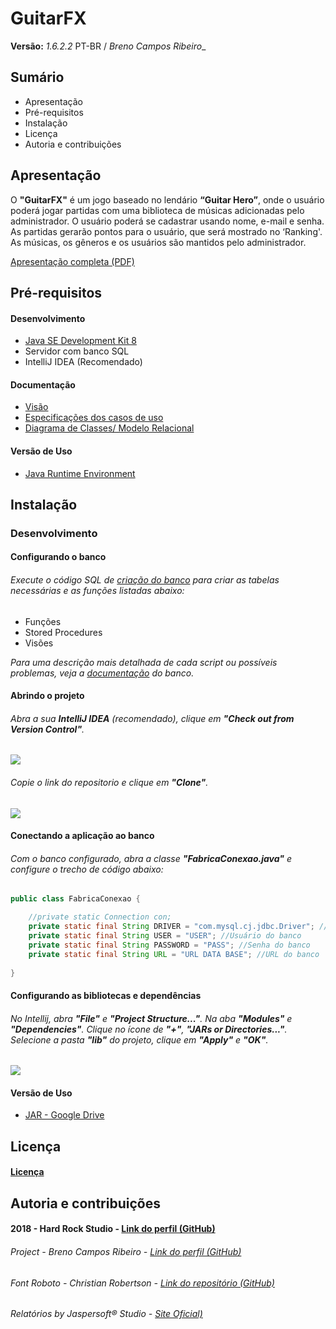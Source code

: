 # GuitarFX 
__Versão:__ _1.6.2.2_ PT-BR / _Breno Campos Ribeiro__

## Sumário
* Apresentação
* Pré-requisitos
* Instalação
* Licença
* Autoria e contribuições

## Apresentação
O __"GuitarFX"__ é um jogo baseado no lendário
__“Guitar Hero”__, onde o usuário poderá
jogar partidas com uma biblioteca de
músicas adicionadas pelo administrador.
O usuário poderá se cadastrar
usando nome, e-mail e senha. As
partidas gerarão pontos para o usuário,
que será mostrado no ‘Ranking'.
As músicas, os gêneros e os usuários
são mantidos pelo administrador.

[Apresentação completa (PDF)](https://drive.google.com/open?id=10zD6LBiUUX7oDZ-isjOPX65HvNdgtuop)

## Pré-requisitos
#### Desenvolvimento
* [Java SE Development Kit 8](https://www.oracle.com/technetwork/pt/java/javase/downloads/jdk8-downloads-2133151.html)
* Servidor com banco SQL
* IntelliJ IDEA (Recomendado)

#### Documentação
* [Visão](https://drive.google.com/open?id=1d7JEpMx4wOuv8DHfB9keb8MvhcNU2gsK)
* [Especificações dos casos de uso](https://drive.google.com/open?id=1T1tTHufKSZEdDo0lymNy23ff7wDe3lq0)
* [Diagrama de Classes/ Modelo Relacional](https://drive.google.com/open?id=1fUpjxWhCpWfxdmFsxBwe11GPi5EENOsP)

#### Versão de Uso
* [Java Runtime Environment](https://www.java.com/pt_BR/download/)

## Instalação
### Desenvolvimento
#### Configurando o banco
###### Execute o código SQL de [criação do banco](https://drive.google.com/open?id=185J4BwL1YKo0wLKkDT5K2vzl2dNfE8x6) para criar as tabelas necessárias e as funções listadas abaixo:

* Funções
* Stored Procedures
* Visões

_Para uma descrição mais detalhada de cada script ou possíveis problemas, veja a [documentação](https://drive.google.com/open?id=1gRv5hPOEEgyJKNLK7rboNlZqZ8wJSoKB) do banco._

#### Abrindo o projeto
###### Abra a sua __IntelliJ IDEA__ (recomendado), clique em __"Check out from Version Control"__.
![](https://drive.google.com/uc?id=1cRSgvv18rE2Q5kLAQZ7UkvgdauYGqnRf)

###### Copie o link do repositorio e clique em __"Clone"__.
![](https://drive.google.com/uc?id=1JskosTBOgKaAuxgYRzX6hhSNxbNcHNul)

#### Conectando a aplicação ao banco
###### Com o banco configurado, abra a classe __"FabricaConexao.java"__ e configure o trecho de código abaixo:
``` java
public class FabricaConexao {

    //private static Connection con;
    private static final String DRIVER = "com.mysql.cj.jdbc.Driver"; //Driver do JDBC
    private static final String USER = "USER"; //Usuário do banco
    private static final String PASSWORD = "PASS"; //Senha do banco
    private static final String URL = "URL DATA BASE"; //URL do banco
    
}
```
#### Configurando as bibliotecas e dependências
###### No Intellij, abra __"File"__ e __"Project Structure..."__. Na aba __"Modules"__ e __"Dependencies"__. Clique no ícone de __"+"__, __"JARs or Directories..."__. Selecione a pasta __"lib"__ do projeto, clique em __"Apply"__ e __"OK"__.
![](https://drive.google.com/uc?id=16rKaSZyjbyb2AHNE9Ujg5r7a-rEbi3_u)

#### Versão de Uso
* [JAR - Google Drive](veverv)

## Licença
#### [Licença](https://drive.google.com/open?id=11ZTUlB6qpoKk_XgD6_dtKntQOfCsuQj8)

## Autoria e contribuições
#### 2018 - Hard Rock Studio - [Link do perfil (GitHub)](https://github.com/GroveBS)
###### Project - Breno Campos Ribeiro - [Link do perfil (GitHub)](https://github.com/orgs/GroveBS/people/GroveBStreet)
###### Font Roboto - Christian Robertson - [Link do repositório (GitHub)](https://github.com/google/roboto/)

###### Relatórios by Jaspersoft® Studio  - [Site Oficial)](https://community.jaspersoft.com/project/jaspersoft-studio)

